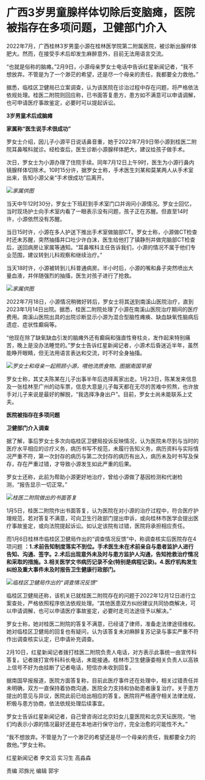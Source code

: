 # 广西3岁男童腺样体切除后变脑瘫，医院被指存在多项问题，卫健部门介入

2022年7月，广西桂林3岁男童小源在桂林医学院第二附属医院，被诊断出腺样体肥大。然而，在接受手术后却发生麻醉意外，目前无法用语言交流。

“也就是俗称的脑瘫。”2月9日，小源母亲罗女士电话中告诉红星新闻记者，“我不想放弃。不管是为了一个渺茫的希望，还是尽一个母亲的责任，我都要全力救他。”

据悉，临桂区卫健局已立案调查，认为该医院在诊治过程中存在问题，将严格依法依规处理。桂医二附院则回应称，已书面答复患方，患方如不满意可以申请调解，也可申请医疗事故鉴定，必要时可以提起诉讼。

**3岁男童术后成脑瘫**

**家属称“医生说手术很成功”**

罗女士介绍，因儿子小源平日说话鼻音重，她于2022年7月9日带小源到桂医二附院耳鼻喉科就诊。经检查后，医生诊断小源腺样体肥大，建议给孩子做手术。

次日，罗女士为小源办理了住院手续。同年7月12日上午9时，医生为小源行鼻内镜腺样体切除术。10时15分许，据罗女士称，手术医生刘某和莫某两人从手术室出来，告知小源父亲“手术很成功”后离开。

![](https://inews.gtimg.com/newsapp_bt/0/15657044019/1000)_家属供图_

当天中午12时30分，罗女士下班赶到手术室门口并询问小源情况。罗女士回忆，当时现场护士向手术室内看了一眼表示没有问题，孩子正在苏醒。但直至14时许，小源依然没有苏醒。

当日15时许，小源在多人护送下推出手术室做脑部CT。罗女士称，小源做CT检查时还未苏醒，突然抽搐并口吐少许白沫，医生给他打了镇静剂并做完脑部CT检查后，送回病房让家属等通知。“耳鼻喉科主任告诉我们，小源的情况不属于他们专业范围，建议转到儿科观察和继续治疗。”

当天18时许，小源被转到儿科普通病房。半小时后，小源的嘴和鼻子突然喷出大量血液，并伴随强烈的抽搐，医生对孩子进行了抢救。

![](https://inews.gtimg.com/newsapp_bt/0/15657044022/1000)_家属供图_

2022年7月18日，小源情况稍微好转后，罗女士将其送到南溪山医院治疗，直到2023年1月14日出院。据悉，桂医二附院处理了小源在南溪山医院治疗期间的医疗费用。南溪山医院出具的出院诊断显示小源为混合型脑性瘫痪、缺血缺氧性脑病后遗症、症状性癫痫等。

“他现在除了缺氧缺血引发的脑瘫外还有癫痫和强直性脊柱炎，发作起来特别痛苦，晚上是没办法睡觉的。”罗女士告诉红星新闻记者，小源术后昏迷近半年，虽然能睁开眼睛，但无法用语言表达和交流，时不时全身抽搐。

![](https://inews.gtimg.com/newsapp_bt/0/15657044028/1000)_罗女士和母亲一起照顾小源，喂他流质食物。图据南国早报_

罗女士称，其丈夫陈某在儿子出事半年后选择离家出走。1月23日，陈某发来信息及一张桂林至广州的动车票，信息大意是儿子每天都在无尽的苦难中煎熬，也许放手对儿子来说是最好的解脱，“我选择净身出户”。目前，罗女士尚未能联系上丈夫。

**医院被指存在多项问题**

**卫健部门介入调查**

据了解，事后罗女士多次向临桂区卫健局投诉反映情况，认为医院未尽到与当时的医疗水平相应的诊疗义务，病历书写不规范，未履行告知义务，病历资料与实际情况严重不符，第一次封存的病历与第二次封存的病历有出入，病历未及时书写及保存，存在严重过错，才导致小源发生如此严重的后果。

罗女士还称，此前为帮助小源更好地治疗，曾给小源做了基因检测和代谢检测，“报告显示一切正常。”

![](https://inews.gtimg.com/newsapp_bt/0/15657044046/1000)_桂医二附院做出的书面答复_

1月5日，桂医二附院作出书面答复，认为医院在对小源的治疗过程中，符合医疗护理规范，若对答复不满意，可向卫生行政部门提出申诉，或向桂林市医学会提出医疗事故鉴定，或向法院提起诉讼。如认定该院有过错，医院将承担相应责任。

而1月6日桂林市临桂区卫健局作出的“调查情况反馈”中，称调查核实后医院存在4项问题
**：1.术前告知制度落实不到位。手术医生未在术前亲自与患者监护人进行告知、沟通、签字。2.术后出现意外未及时与患方监护人沟通，告知抢救治疗情况和采取的措施。3.相关医学文书病历记录不全(特别是病程记录)。4.医疗机构发生纠纷及重大事件未及时报告卫生健康行政部门。**

![](https://inews.gtimg.com/newsapp_bt/0/15657044053/1000)_临桂区卫健局作出的“调查情况反馈”_

临桂区卫健局还称，该机关已就桂医二附院存在的问题于2022年12月12日进行立案查处，严格依照程序依法依规处理。“其他医患双方纠纷建议共同协商解决，可以申请调解，也可以申请医疗事故鉴定，必要时走司法途径予以解决。”

罗女士称，她对桂医二附院的答复不满意，已经请了律师，准备走法律途径维权。她对临桂区卫健局的回复也有疑问，认为该答复未对麻醉复苏记录与事实严重不符作出调查核实认定，已申请补充调查。

2月10日，红星新闻记者拨打桂医二附院负责人电话，对方表示此事统一由宣传科答复。记者拨打宣传科科长电话，未能接通。桂林市卫生健康委相关负责人以高铁上信号不好为由挂断了记者电话，短信亦未收到回复。

据南国早报报道，医院方面答复称，目前此医疗事件还在处理中，相关过错责任并未明确，双方一直保持着协商沟通，医院全力支持和协助患者康复治疗。关于患方提出的意见与异议，医院此前已给出相应的答复。医院将严格遵守相关法律法规，积极与患方协商，依法依规处理后续事宜。

罗女士告诉红星新闻记者，自己曾咨询过北京妇女儿童医院和北京天坛医院，“他们均表示小源的情况最好还是在本地进行保守治疗，完全治愈的可能性不大。”

“我不想放弃。不管是为了一个渺茫的希望还是尽一个母亲的责任，我都要全力的救他。”罗女士称。

红星新闻记者 李文滔 实习生 高淼森

责编 邓旆光 编辑 郭宇

